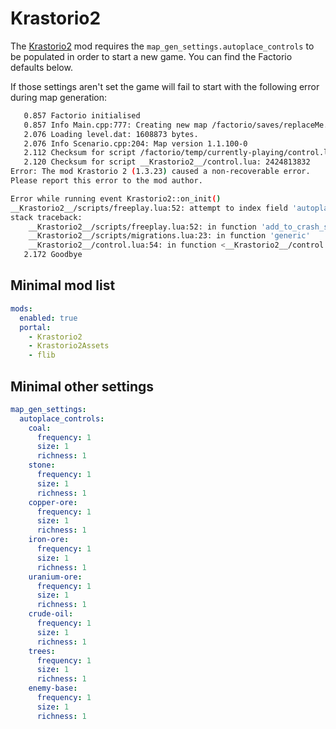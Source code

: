 # Krastorio2

The [Krastorio2](https://mods.factorio.com/mod/Krastorio2) mod requires the `map_gen_settings.autoplace_controls` to be populated in order to start a new game. You can find the Factorio defaults below.

If those settings aren't set the game will fail to start with the following error during map generation:
```bash
   0.857 Factorio initialised
   0.857 Info Main.cpp:777: Creating new map /factorio/saves/replaceMe.zip
   2.076 Loading level.dat: 1608873 bytes.
   2.076 Info Scenario.cpp:204: Map version 1.1.100-0
   2.112 Checksum for script /factorio/temp/currently-playing/control.lua: 3702463597
   2.120 Checksum for script __Krastorio2__/control.lua: 2424813832
Error: The mod Krastorio 2 (1.3.23) caused a non-recoverable error.
Please report this error to the mod author.

Error while running event Krastorio2::on_init()
__Krastorio2__/scripts/freeplay.lua:52: attempt to index field 'autoplace_controls' (a nil value)
stack traceback:
	__Krastorio2__/scripts/freeplay.lua:52: in function 'add_to_crash_site'
	__Krastorio2__/scripts/migrations.lua:23: in function 'generic'
	__Krastorio2__/control.lua:54: in function <__Krastorio2__/control.lua:37>
   2.172 Goodbye

```

## Minimal mod list

```yaml
mods:
  enabled: true
  portal:
    - Krastorio2
    - Krastorio2Assets
    - flib
```

## Minimal other settings

```yaml
map_gen_settings:
  autoplace_controls:
    coal:
      frequency: 1
      size: 1
      richness: 1
    stone:
      frequency: 1
      size: 1
      richness: 1
    copper-ore:
      frequency: 1
      size: 1
      richness: 1
    iron-ore:
      frequency: 1
      size: 1
      richness: 1
    uranium-ore:
      frequency: 1
      size: 1
      richness: 1
    crude-oil:
      frequency: 1
      size: 1
      richness: 1
    trees:
      frequency: 1
      size: 1
      richness: 1
    enemy-base:
      frequency: 1
      size: 1
      richness: 1
```
